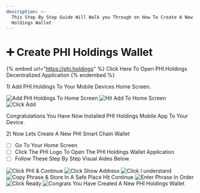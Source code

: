 ```yaml
---
description: >-
  This Step By Step Guide Will Walk you Through on How To Create A New PHI
  Holdings Wallet
---
```


# ➕ Create PHI Holdings Wallet

{% embed url="https://phi.holdings" %}
Click Here To Open PHI.Holdings Decentralized Application
{% endembed %}

1\) Add PHI.Holdings To Your Mobile Devices Home Screen.

![Add PHI Holdings To Home Screen](../../.gitbook/assets/IMG\_5251.jpg) ![Hit Add To Home Screen](../../.gitbook/assets/IMG\_5252.jpg) ![Click Add](../../.gitbook/assets/IMG\_5253.jpg)

Congratulations You Have Now Installed PHI Holdings Mobile App To Your Device.



2\) Now Lets Create A New PHI Smart Chain Wallet&#x20;

* [ ] Go To Your Home Screen&#x20;
* [ ] Click The PHI Logo To Open The PHI Holdings Wallet Application
* [ ] Follow These Step By Step Visual Aides Below.&#x20;

![Click PHI & Continue](../../.gitbook/assets/IMG\_5254.jpg) ![Click Show Address](../../.gitbook/assets/IMG\_5255.jpg) ![Click I understand](../../.gitbook/assets/IMG\_5256.jpg) ![Copy Phrase & Store In A Safe Place Hit Continue](../../.gitbook/assets/IMG\_5257.jpg) ![Enter Phrase In Order](../../.gitbook/assets/IMG\_5258.jpg) ![Click Ready](../../.gitbook/assets/IMG\_5259.jpg) ![Congrats You Have Created A New PHI Holdings Wallet](../../.gitbook/assets/IMG\_5260.PNG)

